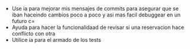 - Use ia para mejorar mis mensajes de commits para asegurar que se iban haceindo cambios poco a poco y asi mas facil debuggear en un futuro c=
- Ayuda para hacer la funcionalidaad de revisar si una reservacion hace conflicto con otra
- Utilice ia para el armado de los tests